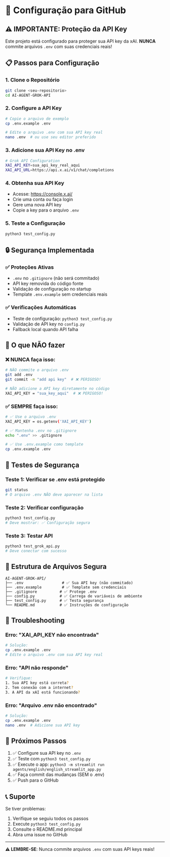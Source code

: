 # 🚀 Configuração para GitHub

## ⚠️ IMPORTANTE: Proteção da API Key

Este projeto está configurado para proteger sua API key da xAI. **NUNCA** commite arquivos `.env` com suas credenciais reais!

## 📋 Passos para Configuração

### 1. Clone o Repositório
```bash
git clone <seu-repositorio>
cd AI-AGENT-GROK-API
```

### 2. Configure a API Key
```bash
# Copie o arquivo de exemplo
cp .env.example .env

# Edite o arquivo .env com sua API key real
nano .env  # ou use seu editor preferido
```

### 3. Adicione sua API Key no .env
```bash
# Grok API Configuration
XAI_API_KEY=sua_api_key_real_aqui
XAI_API_URL=https://api.x.ai/v1/chat/completions
```

### 4. Obtenha sua API Key
- Acesse: https://console.x.ai/
- Crie uma conta ou faça login
- Gere uma nova API key
- Copie a key para o arquivo `.env`

### 5. Teste a Configuração
```bash
python3 test_config.py
```

## 🔒 Segurança Implementada

### ✅ Proteções Ativas
- `.env` no `.gitignore` (não será commitado)
- API key removida do código fonte
- Validação de configuração no startup
- Template `.env.example` sem credenciais reais

### ✅ Verificações Automáticas
- Teste de configuração: `python3 test_config.py`
- Validação de API key no `config.py`
- Fallback local quando API falha

## 🚨 O que NÃO fazer

### ❌ NUNCA faça isso:
```bash
# NÃO commite o arquivo .env
git add .env
git commit -m "add api key"  # ❌ PERIGOSO!

# NÃO adicione a API key diretamente no código
XAI_API_KEY = "sua_key_aqui"  # ❌ PERIGOSO!
```

### ✅ SEMPRE faça isso:
```bash
# ✅ Use o arquivo .env
XAI_API_KEY = os.getenv('XAI_API_KEY')

# ✅ Mantenha .env no .gitignore
echo ".env" >> .gitignore

# ✅ Use .env.example como template
cp .env.example .env
```

## 🧪 Testes de Segurança

### Teste 1: Verificar se .env está protegido
```bash
git status
# O arquivo .env NÃO deve aparecer na lista
```

### Teste 2: Verificar configuração
```bash
python3 test_config.py
# Deve mostrar: ✅ Configuração segura
```

### Teste 3: Testar API
```bash
python3 test_grok_api.py
# Deve conectar com sucesso
```

## 📁 Estrutura de Arquivos Segura

```
AI-AGENT-GROK-API/
├── .env                 # ✅ Sua API key (não commitado)
├── .env.example         # ✅ Template sem credenciais
├── .gitignore          # ✅ Protege .env
├── config.py           # ✅ Carrega de variáveis de ambiente
├── test_config.py      # ✅ Testa segurança
└── README.md           # ✅ Instruções de configuração
```

## 🔧 Troubleshooting

### Erro: "XAI_API_KEY não encontrada"
```bash
# Solução:
cp .env.example .env
# Edite o arquivo .env com sua API key real
```

### Erro: "API não responde"
```bash
# Verifique:
1. Sua API key está correta?
2. Tem conexão com a internet?
3. A API da xAI está funcionando?
```

### Erro: "Arquivo .env não encontrado"
```bash
# Solução:
cp .env.example .env
nano .env  # Adicione sua API key
```

## 🎯 Próximos Passos

1. ✅ Configure sua API key no `.env`
2. ✅ Teste com `python3 test_config.py`
3. ✅ Execute o app: `python3 -m streamlit run agents/english/english_streamlit_app.py`
4. ✅ Faça commit das mudanças (SEM o .env)
5. ✅ Push para o GitHub

## 📞 Suporte

Se tiver problemas:
1. Verifique se seguiu todos os passos
2. Execute `python3 test_config.py`
3. Consulte o README.md principal
4. Abra uma issue no GitHub

---

**⚠️ LEMBRE-SE**: Nunca commite arquivos `.env` com suas API keys reais! 